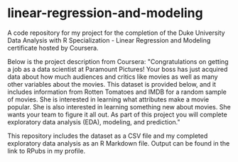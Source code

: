 # linear-regression-and-modeling
A code repository for my project for the completion of the Duke University Data Analysis with R Specialization - Linear Regression and Modeling certificate hosted by Coursera.

Below is the project description from Coursera: "Congratulations on getting a job as a data scientist at Paramount Pictures! Your boss has just acquired data about how much audiences and critics like movies as well as many other variables about the movies. This dataset is provided below, and it includes information from Rotten Tomatoes and IMDB for a random sample of movies. She is interested in learning what attributes make a movie popular. She is also interested in learning something new about movies. She wants your team to figure it all out. As part of this project you will complete exploratory data analysis (EDA), modeling, and prediction."

This repository includes the dataset as a CSV file and my completed exploratory data analysis as an R Markdown file. Output can be found in the link to RPubs in my profile.
